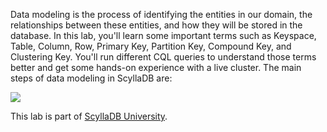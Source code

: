 Data modeling is the process of identifying the entities in our domain, the relationships between these entities, and how they will be stored in the database.
In this lab, you'll learn some important terms such as Keyspace, Table, Column, Row, Primary Key, Partition Key, Compound Key, and Clustering Key. You'll run different CQL queries to understand those terms better and get some hands-on experience with a live cluster. 
The main steps of data modeling in ScyllaDB are:

![](https://university.scylladb.com/wp-content/uploads/2019/04/Data-Modeling-Process_v3.png)

This lab is part of [ScyllaDB University](https://university.scylladb.com). 

